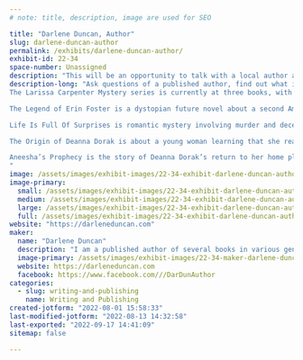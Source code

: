 ```yaml
---
# note: title, description, image are used for SEO

title: "Darlene Duncan, Author"
slug: darlene-duncan-author
permalink: /exhibits/darlene-duncan-author/
exhibit-id: 22-34
space-number: Unassigned
description: "This will be an opportunity to talk with a local author and get a signed copy of her books."
description-long: "Ask questions of a published author, find out what it takes to write, publish, design a book cover and read a book for audio.
The Larissa Carpenter Mystery series is currently at three books, with a fourth in the works. It starts with A New Beginning in Coventry Beach, followed by Lust & Distrust, and Fatal Misunderstanding. The series follows the adventures of Larissa Carpenter. According to Detective Angela Murdoch, Larissa reports more dead bodies to her than the 911 dispatcher. Both Larissa and Det. Murdoch are in denial about being attracted to one another. Harriet, the owner of a café named My Place, is determined to get them together. 

The Legend of Erin Foster is a dystopian future novel about a second American Revolution brought about by the country being run by religious zealots. In Erin’s eyes, you’re either part of the solution or you’re part of the problem.

Life Is Full Of Surprises is romantic mystery involving murder and deception.

The Origin of Deanna Dorak is about a young woman learning that she really is from another planet and realizing that she can needs to return there.

Aneesha’s Prophecy is the story of Deanna Dorak’s return to her home planet and her fight to return to the throne of Nedamla.
"
image: /assets/images/exhibit-images/22-34-exhibit-darlene-duncan-author-collage-large.png
image-primary: 
  small: /assets/images/exhibit-images/22-34-exhibit-darlene-duncan-author-collage-small.png
  medium: /assets/images/exhibit-images/22-34-exhibit-darlene-duncan-author-collage-medium.png
  large: /assets/images/exhibit-images/22-34-exhibit-darlene-duncan-author-collage-large.png
  full: /assets/images/exhibit-images/22-34-exhibit-darlene-duncan-author-collage-full.png
website: "https://darleneduncan.com"
maker: 
  name: "Darlene Duncan"
  description: "I am a published author of several books in various genres. I not only write the books, I design the covers and I&#039;m in the process of reading my books for Audible."
  image-primary: /assets/images/exhibit-images/22-34-maker-darlene-duncan-author-img-0779-cropped-revised-medium.jpg
  website: https://darleneduncan.com
  facebook: https://www.facebook.com///DarDunAuthor
categories: 
  - slug: writing-and-publishing
    name: Writing and Publishing
created-jotform: "2022-08-01 15:58:33"
last-modified-jotform: "2022-08-13 14:32:58"
last-exported: "2022-09-17 14:41:09"
sitemap: false

---
```

